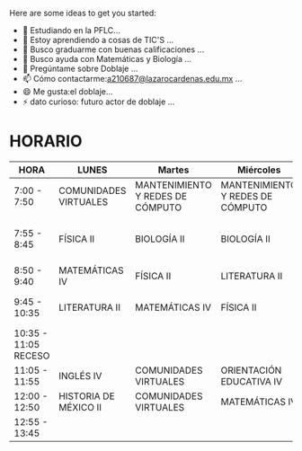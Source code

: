 

Here are some ideas to get you started:

- 🔭 Estudiando en la PFLC...
- 🌱 Estoy aprendiendo a cosas de TIC'S ...
- 👯 Busco graduarme con buenas calificaciones ...
- 🤔 Busco ayuda con Matemáticas y Biología ...
- 💬 Pregúntame sobre Doblaje ...
- 📫 Cómo contactarme:a210687@lazarocardenas.edu.mx ...
- 😄 Me gusta:el doblaje...
- ⚡ dato curioso: futuro actor de doblaje ...

# HORARIO
| HORA                    	| LUNES                 	| Martes                           	| Miércoles                        	| Jueves                                                     	| Viernes                          	|
|-------------------------	|-----------------------	|----------------------------------	|----------------------------------	|------------------------------------------------------------	|----------------------------------	|
| 7:00 - 7:50             	| COMUNIDADES VIRTUALES 	| MANTENIMIENTO Y REDES DE CÓMPUTO 	| MANTENIMIENTO Y REDES DE CÓMPUTO 	| FÍSICA II                                                  	| MANTENIMIENTO Y REDES DE CÓMPUTO 	|
| 7:55 - 8:45             	| FÍSICA II             	| BIOLOGÍA II                      	| BIOLOGÍA II                      	| ACTIVIDADES FÍSICAS DEPORTIVAS Y RECREATIVAS            IV 	| BIOLOGÍA II                      	|
| 8:50 - 9:40             	| MATEMÁTICAS IV        	| FÍSICA II                        	| LITERATURA II                    	| MATEMÁTICAS IV                                             	| MATEMÁTICAS IV                   	|
| 9:45 - 10:35            	| LITERATURA II         	| MATEMÁTICAS IV                   	| FÍSICA II                        	| MANTENIMIENTO Y REDES DE CÓMPUTO                           	| FÍSICA II                        	|
| 10:35 - 11:05    RECESO 	|                       	|                                  	|                                  	|                                                            	|                                  	|
| 11:05 - 11:55           	| INGLÉS IV             	| COMUNIDADES VIRTUALES            	| ORIENTACIÓN EDUCATIVA IV         	| INGLÉS IV                                                  	| HISTORIA DE MÉXICO II            	|
| 12:00 - 12:50           	| HISTORIA DE MÉXICO II 	| COMUNIDADES VIRTUALES            	| MATEMÁTICAS IV                   	| HISTORIA DE MÉXICO II                                      	| LITERATURA II                    	|
| 12:55 - 13:45           	|                       	|                                  	|                                  	| BIOLOGÍA II                                                	| INGLÉS IV                        	|
